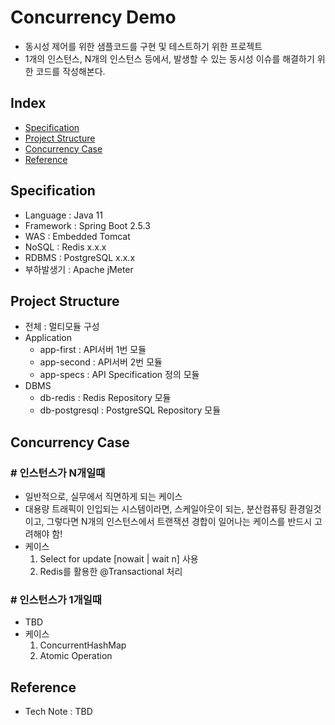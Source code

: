 # Concurrency Demo
- 동시성 제어를 위한 샘플코드를 구현 및 테스트하기 위한 프로젝트
- 1개의 인스턴스, N개의 인스턴스 등에서, 발생할 수 있는 동시성 이슈를 해결하기 위한 코드를 작성해본다.
    
    
## Index
- [Specification](#Specification)
- [Project Structure](#Project-Structure)
- [Concurrency Case](#Concurrency-Case)
- [Reference](#Reference)
    
    
## Specification
- Language : Java 11
- Framework : Spring Boot 2.5.3
- WAS : Embedded Tomcat
- NoSQL : Redis x.x.x
- RDBMS : PostgreSQL x.x.x
- 부하발생기 : Apache jMeter
    
    
## Project Structure
- 전체 : 멀티모듈 구성
- Application
   * app-first : API서버 1번 모듈
   * app-second : API서버 2번 모듈
   * app-specs : API Specification 정의 모듈 
- DBMS
   * db-redis : Redis Repository 모듈
   * db-postgresql : PostgreSQL Repository 모듈 
    
    
## Concurrency Case
### # 인스턴스가 N개일때
- 일반적으로, 실무에서 직면하게 되는 케이스
- 대용량 트래픽이 인입되는 시스템이라면, 스케일아웃이 되는, 분산컴퓨팅 환경일것이고, 그렇다면 N개의 인스턴스에서 트랜잭션 경합이 일어나는 케이스를 반드시 고려해야 함!
- 케이스
   1) Select for update [nowait | wait n] 사용
   2) Redis를 활용한 @Transactional 처리 

### # 인스턴스가 1개일때 
- TBD
- 케이스
   1) ConcurrentHashMap
   2) Atomic Operation
    
## Reference
- Tech Note : TBD